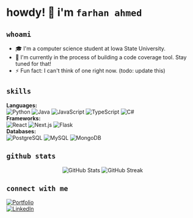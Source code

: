 # howdy! 👋 i'm `farhan ahmed`

## `whoami`
- 🎓 I'm a computer science student at Iowa State University.
- 🌱 I'm currently in the process of building a code coverage tool. Stay tuned for that!
- ⚡ Fun fact: I can't think of one right now. (todo: update this)

## `skills`

**Languages:**  
![Python](https://img.shields.io/badge/-Python-3776AB?style=flat-rounded&logo=python&logoColor=white) ![Java](https://img.shields.io/badge/-Java-007396?style=flat-rounded&logo=java&logoColor=white) ![JavaScript](https://img.shields.io/badge/-JavaScript-F7DF1E?style=flat-rounded&logo=javascript&logoColor=black) ![TypeScript](https://img.shields.io/badge/-TypeScript-3178C6?style=flat-rounded&logo=typescript&logoColor=white) ![C#](https://img.shields.io/badge/-C%23-239120?style=flat-rounded&logo=c-sharp&logoColor=white)  
**Frameworks:**  
![React](https://img.shields.io/badge/-React-61DAFB?style=flat-rounded&logo=react&logoColor=black) ![Next.js](https://img.shields.io/badge/-Next.js-000000?style=flat-rounded&logo=next.js&logoColor=white) ![Flask](https://img.shields.io/badge/-Flask-000000?style=flat-rounded&logo=flask&logoColor=white)  
**Databases:**  
![PostgreSQL](https://img.shields.io/badge/-PostgreSQL-336791?style=flat-rounded&logo=postgresql&logoColor=white) ![MySQL](https://img.shields.io/badge/-MySQL-4479A1?style=flat-rounded&logo=mysql&logoColor=white) ![MongoDB](https://img.shields.io/badge/-MongoDB-47A248?style=flat-rounded&logo=mongodb&logoColor=white)

## `github stats`
<div align="center">
  <img src="https://github-readme-stats.vercel.app/api?username=farhan-ahmed1&show_icons=true&theme=dark" alt="GitHub Stats" />
  <img src="https://github-readme-streak-stats.herokuapp.com/?user=farhan-ahmed1&theme=dark" alt="GitHub Streak" />
</div>

## `connect with me`
[![Portfolio](https://img.shields.io/badge/-Portfolio-000000?style=flat-rounded&logo=react&logoColor=white)](https://farhan-ahmed.com/)  
[![LinkedIn](https://img.shields.io/badge/-LinkedIn-0077B5?style=flat-rounded&logo=linkedin&logoColor=white)](https://www.linkedin.com/in/farhan-m-ahmed/)